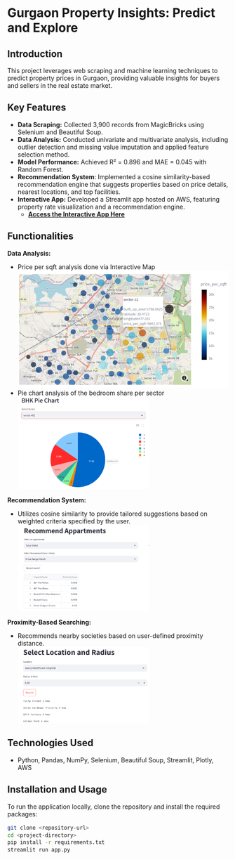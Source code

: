 # Gurgaon Property Insights: Predict and Explore

## Introduction
This project leverages web scraping and machine learning techniques to predict property prices in Gurgaon, providing valuable insights for buyers and sellers in the real estate market.

## Key Features
- **Data Scraping:** Collected 3,900 records from MagicBricks using Selenium and Beautiful Soup.
- **Data Analysis:** Conducted univariate and multivariate analysis, including outlier detection and missing value imputation and applied feature selection method.
- **Model Performance:** Achieved R² = 0.896 and MAE = 0.045 with Random Forest.
-  **Recommendation System**: Implemented a cosine similarity-based recommendation engine that suggests properties based on price details, nearest locations, and top facilities.
- **Interactive App:** Developed a Streamlit app hosted on AWS, featuring property rate visualization and a recommendation engine. 
  - **[Access the Interactive App Here](link_to_your_streamlit_app)**

## Functionalities

**Data Analysis:**
- Price per sqft analysis done via Interactive Map  
  <img src="images/geomap.png" alt="Price per Sqft Interactive Map" width="500" />
- Pie chart analysis of the bedroom share per sector  
  <img src="images/bhk_pie_chart.png" alt="Pie chart Analysis of the Bedroom share per sector" width="300" />

**Recommendation System:**
- Utilizes cosine similarity to provide tailored suggestions based on weighted criteria specified by the user.  
  <img src="images/recommend.png" alt="Recommendation Engine" width="300" />

**Proximity-Based Searching:**
- Recommends nearby societies based on user-defined proximity distance.  
  <img src="images/location_and_radius.png" alt="Proximity Engine" width="300" />

  
## Technologies Used
- Python, Pandas, NumPy, Selenium, Beautiful Soup, Streamlit, Plotly, AWS

## Installation and Usage
To run the application locally, clone the repository and install the required packages:
```bash
git clone <repository-url>
cd <project-directory>
pip install -r requirements.txt
streamlit run app.py
